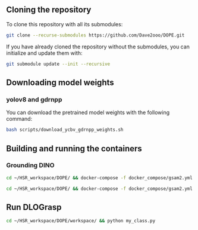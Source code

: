 ## Cloning the repository

To clone this repository with all its submodules:
```bash
git clone --recurse-submodules https://github.com/Dave2ooo/DOPE.git
```

If you have already cloned the repository without the submodules, you can initialize and update them with:
```bash
git submodule update --init --recursive
```

## Downloading model weights
### yolov8 and gdrnpp
You can download the pretrained model weights with the following command:
```bash
bash scripts/download_ycbv_gdrnpp_weights.sh
```

## Building and running the containers
### Grounding DINO
```bash
cd ~/HSR_workspace/DOPE/ && docker-compose -f docker_compose/gsam2.yml up --build
```
```bash
cd ~/HSR_workspace/DOPE/ && docker-compose -f docker_compose/gsam2.yml up
```

## Run DLOGrasp
```bash
cd ~/HSR_workspace/DOPE/workspace/ && python my_class.py
```
